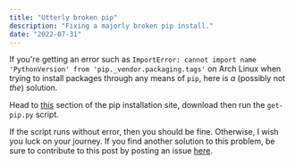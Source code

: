```yaml
---
title: "Utterly broken pip"
description: "Fixing a majorly broken pip install."
date: "2022-07-31"
---
```


If you're getting an error such as `ImportError: cannot import name 'PythonVersion' from 'pip._vendor.packaging.tags'` on Arch Linux when trying to install packages through any means of `pip`, here is *a* (possibly not *the*) solution.

Head to [this](https://pip.pypa.io/en/stable/installation/#get-pip-py) section of the pip installation site, download then run the `get-pip.py` script.

If the script runs without error, then you should be fine. Otherwise, I wish you luck on your journey. If you find another solution to this problem, be sure to contribute to this post by posting an issue [here](https://github.com/Xithrius/xithrius.cloud/issues/new).

